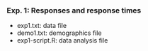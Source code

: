 ### Exp. 1: Responses and response times
* exp1.txt: data file
* demo1.txt: demographics file
* exp1-script.R: data analysis file
